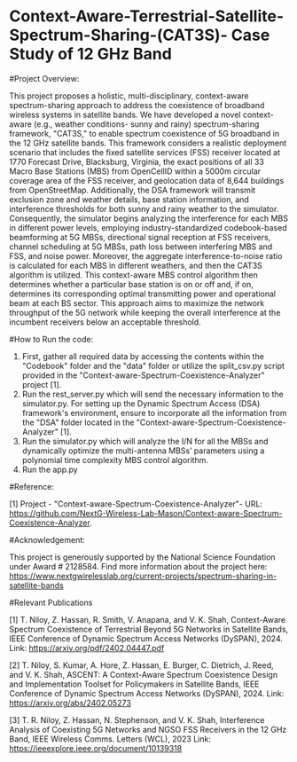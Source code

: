 # Context-Aware-Terrestrial-Satellite-Spectrum-Sharing-(CAT3S)- Case Study of 12 GHz Band

#Project Overview:

This project proposes a holistic, multi-disciplinary, context-aware spectrum-sharing approach to address the coexistence of broadband wireless systems in satellite bands. We have developed a novel context-aware (e.g., weather conditions- sunny and rainy) spectrum-sharing framework, "CAT3S," to enable spectrum coexistence of 5G broadband in the 12 GHz satellite bands. This framework considers a realistic deployment scenario that includes the fixed satellite services (FSS) receiver located at 1770 Forecast Drive, Blacksburg, Virginia, the exact positions of all 33 Macro Base Stations (MBS) from OpenCellID within a 5000m circular coverage area of the FSS receiver, and geolocation data of 8,644 buildings from OpenStreetMap. Additionally, the DSA framework will transmit exclusion zone and weather details, base station information, and interference thresholds for both sunny and rainy weather to the simulator. Consequently, the simulator begins analyzing the interference for each MBS in different power levels, employing industry-standardized codebook-based beamforming at 5G MBSs, directional signal reception at FSS receivers, channel scheduling at 5G MBSs, path loss between interfering MBS and FSS, and noise power. Moreover, the aggregate interference-to-noise ratio is calculated for each MBS in different weathers, and then the CAT3S algorithm is utilized. This context-aware MBS control algorithm then determines whether a particular base station is on or off and, if on, determines its corresponding optimal transmitting power and operational beam at each BS sector. This approach aims to maximize the network throughput of the 5G network while keeping the overall interference at the incumbent receivers below an acceptable threshold.


#How to Run the code:

1. First, gather all required data by accessing the contents within the "Codebook" folder and the "data" folder or utilize the split_csv.py script provided in the "Context-aware-Spectrum-Coexistence-Analyzer" project [1].
3. Run the rest_server.py which will send the necessary information to the simulator.py. For setting up the Dynamic Spectrum Access (DSA) framework's environment, ensure to incorporate all the information from the "DSA" folder located in the "Context-aware-Spectrum-Coexistence-Analyzer" [1].
4. Run the simulator.py which will analyze the I/N for all the MBSs and dynamically optimize the multi-antenna MBSs’ parameters using a polynomial time complexity MBS control algorithm.
5. Run the app.py

#Reference:

[1] Project - "Context-aware-Spectrum-Coexistence-Analyzer"- URL: https://github.com/NextG-Wireless-Lab-Mason/Context-aware-Spectrum-Coexistence-Analyzer.

#Acknowledgement:

This project is generously supported by the National Science Foundation under Award # 2128584. Find more information about the project here: https://www.nextgwirelesslab.org/current-projects/spectrum-sharing-in-satellite-bands

#Relevant Publications

[1] T. Niloy, Z. Hassan, R. Smith, V. Anapana, and V. K. Shah, Context-Aware Spectrum Coexistence of Terrestrial Beyond 5G Networks in Satellite Bands, IEEE Conference of Dynamic Spectrum Access Networks (DySPAN), 2024. Link: https://arxiv.org/pdf/2402.04447.pdf

[2] T. Niloy, S. Kumar, A. Hore, Z. Hassan, E. Burger, C. Dietrich, J. Reed, and V. K. Shah, ASCENT: A Context-Aware Spectrum Coexistence Design and Implementation Toolset for Policymakers in Satellite Bands, IEEE Conference of Dynamic Spectrum Access Networks (DySPAN), 2024. Link: https://arxiv.org/abs/2402.05273

[3] T. R. Niloy, Z. Hassan, N. Stephenson, and V. K. Shah, Interference Analysis of Coexisting 5G Networks and NGSO FSS Receivers in the 12 GHz Band, IEEE Wireless Comms. Letters (WCL), 2023 Link: https://ieeexplore.ieee.org/document/10139318

